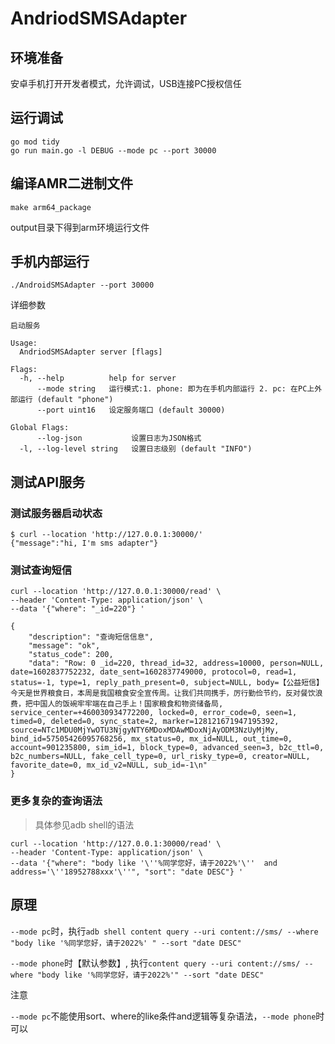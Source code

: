 # AndriodSMSAdapter


## 环境准备

安卓手机打开开发者模式，允许调试，USB连接PC授权信任

## 运行调试

```shell
go mod tidy
go run main.go -l DEBUG --mode pc --port 30000
```

## 编译AMR二进制文件

```shell
make arm64_package
```

output目录下得到arm环境运行文件


## 手机内部运行

```shell
./AndroidSMSAdapter --port 30000
```

详细参数
```shell
启动服务

Usage:
  AndriodSMSAdapter server [flags]

Flags:
  -h, --help          help for server
      --mode string   运行模式:1. phone: 即为在手机内部运行 2. pc: 在PC上外部运行 (default "phone")
      --port uint16   设定服务端口 (default 30000)

Global Flags:
      --log-json           设置日志为JSON格式
  -l, --log-level string   设置日志级别 (default "INFO")
```


## 测试API服务

### 测试服务器启动状态

```shell
$ curl --location 'http://127.0.0.1:30000/'
{"message":"hi, I'm sms adapter"}
```

### 测试查询短信

```shell
curl --location 'http://127.0.0.1:30000/read' \
--header 'Content-Type: application/json' \
--data '{"where": "_id=220"} '

{
    "description": "查询短信信息",
    "message": "ok",
    "status_code": 200,
    "data": "Row: 0 _id=220, thread_id=32, address=10000, person=NULL, date=1602837752232, date_sent=1602837749000, protocol=0, read=1, status=-1, type=1, reply_path_present=0, subject=NULL, body=【公益短信】今天是世界粮食日，本周是我国粮食安全宣传周。让我们共同携手，厉行勤俭节约，反对餐饮浪费，把中国人的饭碗牢牢端在自己手上！国家粮食和物资储备局, service_center=+460030934772200, locked=0, error_code=0, seen=1, timed=0, deleted=0, sync_state=2, marker=128121671947195392, source=NTc1MDU0MjYwOTU3NjgyNTY6MDoxMDAwMDoxNjAyODM3NzUyMjMy, bind_id=57505426095768256, mx_status=0, mx_id=NULL, out_time=0, account=901235800, sim_id=1, block_type=0, advanced_seen=3, b2c_ttl=0, b2c_numbers=NULL, fake_cell_type=0, url_risky_type=0, creator=NULL, favorite_date=0, mx_id_v2=NULL, sub_id=-1\n"
}
```

### 更多复杂的查询语法

> 具体参见adb shell的语法

```shell
curl --location 'http://127.0.0.1:30000/read' \
--header 'Content-Type: application/json' \
--data '{"where": "body like '\''%同学您好，请于2022%'\''  and address='\''18952788xxx'\''", "sort": "date DESC"} '
```


## 原理

`--mode pc`时，执行`adb shell content query --uri content://sms/ --where "body like '%同学您好，请于2022%' " --sort "date DESC"`

`--mode phone`时【默认参数】, 执行`content query --uri content://sms/ --where "body like '%同学您好，请于2022%'" --sort "date DESC"`

注意

`--mode pc`不能使用sort、where的like条件and逻辑等复杂语法，`--mode phone`时可以